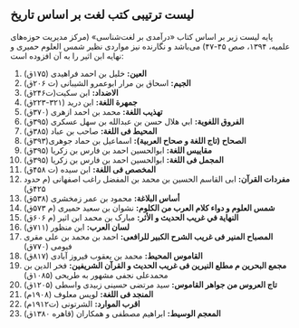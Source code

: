 ## لیست ترتیبی کتب لغت بر اساس تاریخ

پایه لیست زیر بر اساس کتاب «درآمدی بر لغت‌شناسی» (مرکز مدیریت حوزه‌های علمیه، ۱۳۹۴، صص ۴۵-۴۷) می‌باشد و نگارنده نیز مواردی نظیر شمس العلوم حمیری و نهایه ابن اثیر را به آن افزوده است:

1.  **العین:** خلیل بن احمد فراهیدی (۱۷۵ق)
2.  **الجیم:** اسحاق بن مرار ابوعمرو الشیبانی (ت ۲۰۶ق)
3.  **الاضداد:** ابن سکیت(ت۲۴۶ق)
4.  **جمهرة اللغة:** ابن درید (۳۲۱-۲۲۳ق)
5.  **تهذیب اللغة:** محمد بن احمد ازهری (۳۷۰ق)
6.  **الفروق اللغویة:** ابي هلال حسن بن عبدالله بن سهل عسکری (۳۹۵ق)
7.  **المحیط فی اللغة:** صاحب بن عباد (۳۸۵ق)
8.  **الصحاح (تاج اللغة و صحاح العربية):** اسماعيل بن حماد جوهری(۳۹۳ق)
9.  **مقاييس اللغة:** ابوالحسين احمد بن فارس بن زکریا (۳۹۵ق)
10.  **المجمل فی اللغة:** ابوالحسين احمد بن فارس بن زکریا (۳۹۵ق)
11.  **المخصص فی اللغة:** ابن سیده (ت ۴۵۸ق)
12.  **مفردات القرآن:** ابی القاسم الحسین بن محمد بن المفضل راغب اصفهانی (م حدود ۴۲۵ق)
13.  **أساس البلاغة:** محمود بن عمر زمخشری (۵۳۸ق)
14.  **شمس العلوم و دواء كلام العرب من الكلوم:** نشوان بن سعید حمیری (م ۵۷۳ق)
15.  **النهاية في غريب الحديث و الأثر:** مبارک بن محمد ابن اثیر (م ۶۰۶ق)
16.  **لسان العرب:** ابن منظور (۷۱۱ق)
17.  **المصباح المنیر فی غریب الشرح الکبیر للرافعی:** احمد بن محمد بن علی مقری فیومی (۷۷۰ق)
18.  **القاموس المحیط:** محمد بن یعقوب فیروز آبادی (۸۱۷ق)
19.  **مجمع البحرین م مطلع النیرین فی غریب الحدیث و القرآن الشریفین:** فخر الدین بن محمدعلی نجفی مشهور به طریحی (۱۰۸۵ق)
20.  **تاج العروس من جواهر القاموس:** سید مرتضی حسینی زبیدی واسطی (۱۲۰۵ق)
21.  **المنجد فی اللغة:** لویس معلوف (۱۹۰۸م)
22.  **اقرب الموارد:** الشرتونی (ت۱۹۱۲م)
23.  **المعجم الوسیط:** ابراهیم مصطفی و همکاران (قاهره ۱۳۸۰ق)
